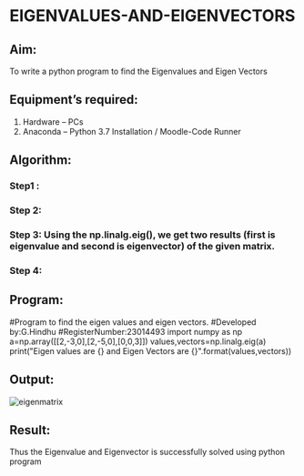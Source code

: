 # EIGENVALUES-AND-EIGENVECTORS
## Aim:
To write a python program to find the Eigenvalues and Eigen Vectors
## Equipment’s required:
1. 	Hardware – PCs
2. 	Anaconda – Python 3.7 Installation / Moodle-Code Runner
## Algorithm:
### Step1 : 
### Step 2: 
### Step 3: Using the np.linalg.eig(),  we get two results (first is eigenvalue and second is eigenvector) of the given matrix.
### Step 4: 

## Program:
#Program to find the eigen values and eigen vectors.
#Developed by:G.Hindhu 
#RegisterNumber:23014493
import numpy as np
a=np.array([[2,-3,0],[2,-5,0],[0,0,3]])
values,vectors=np.linalg.eig(a)
print("Eigen values are {} and Eigen Vectors are {}".format(values,vectors))
## Output:
![eigenmatrix](https://github.com/hindhujanaki/EIGENVALUES-AND-EIGENVECTORS/assets/148514666/4a6e54d7-b9a6-40eb-8ce2-cd4b33950062)

## Result:
Thus the Eigenvalue and Eigenvector is successfully solved using python program
